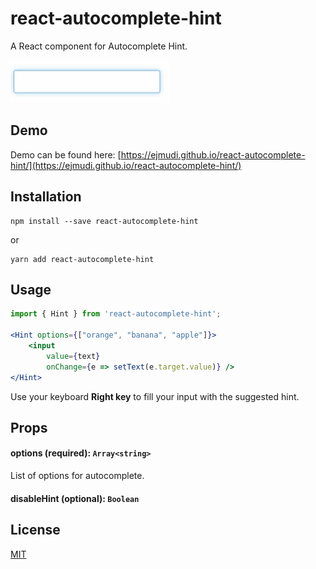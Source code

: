 # react-autocomplete-hint
A React component for Autocomplete Hint.

![](demo/demo.gif)


## Demo

Demo can be found here: [https://ejmudi.github.io/react-autocomplete-hint/](https://ejmudi.github.io/react-autocomplete-hint/)


## Installation
```
npm install --save react-autocomplete-hint
```
or
```
yarn add react-autocomplete-hint
```


## Usage
```jsx
import { Hint } from 'react-autocomplete-hint';

<Hint options={["orange", "banana", "apple"]}>
    <input
        value={text}
        onChange={e => setText(e.target.value)} />
</Hint>
```

Use your keyboard **Right key** to fill your input with the suggested hint.


## Props

#### options (required): `Array<string>`

List of options for autocomplete.

#### disableHint (optional): `Boolean`


## License
[MIT](LICENSE)